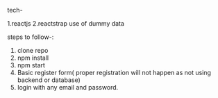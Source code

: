 tech-

1.reactjs
2.reactstrap
use of dummy data

steps to follow-:

1. clone repo
2. npm install
3. npm start
4. Basic register form( proper registration will not happen as not using backend or database)
5. login with any email and password.
